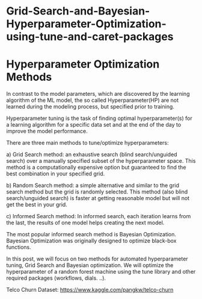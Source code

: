 # Grid-Search-and-Bayesian-Hyperparameter-Optimization-using-tune-and-caret-packages



Hyperparameter Optimization Methods
=======================================

In contrast to the model parameters, which are discovered by the learning algorithm of the ML model, the so called Hyperparameter(HP) are not learned during the modeling process, but specified prior to training.

Hyperparameter tuning is the task of finding optimal hyperparameter(s) for a learning algorithm for a specific data set and at the end of the day to improve the model performance.

There are three main methods to tune/optimize hyperparameters:

a) Grid Search method: an exhaustive search (blind search/unguided search) over a manually specified subset of the hyperparameter space. This method is a computationally expensive option but guaranteed to find the best combination in your specified grid.

b) Random Search method: a simple alternative and similar to the grid search method but the grid is randomly selected. This method (also blind search/unguided search) is faster at getting reasonable model but will not get the best in your grid.

c) Informed Search method:
In informed search, each iteration learns from the last, the results of one model helps creating the next model.

The most popular informed search method is Bayesian Optimization. Bayesian Optimization was originally designed to optimize black-box functions. 

In this post, we will focus on two methods for automated hyperparameter tuning, Grid Search and Bayesian optimization.
We will optimize the hyperparameter of a random forest machine using the tune library and other required packages (workflows, dials. ..).

Telco Churn Dataset: https://www.kaggle.com/pangkw/telco-churn

